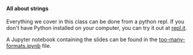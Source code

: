 #### All about strings

Everything we cover in this class can be done from a python repl.  If you don't have Python installed on your computer, you can try it out at [repl.it](https://repl.it/site/languages/python3).

A Jupyter notebook containing the slides can be found in the [too-many-formats.ipynb](too-many-formats.ipynb) file.
